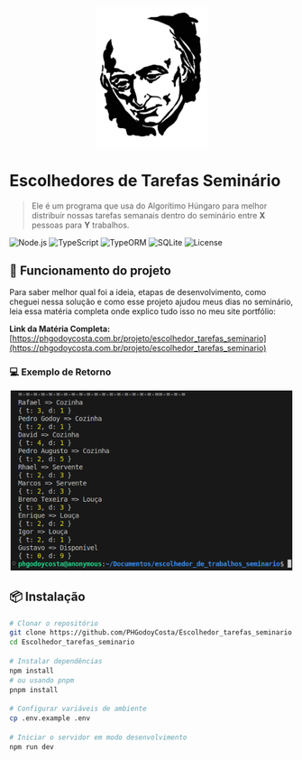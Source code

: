 <div align="center">
    <img src="public/images/pallotti.png" alt="Logo do Discipline" width="200">
</div>

# Escolhedores de Tarefas Seminário

> Ele é um programa que usa do Algorítimo Húngaro para melhor distribuir nossas tarefas semanais dentro do seminário entre **X** pessoas para **Y** trabalhos.

![Node.js](https://img.shields.io/badge/Node.js-18+-339933?style=for-the-badge&logo=nodedotjs&logoColor=white)
![TypeScript](https://img.shields.io/badge/TypeScript-4.9+-3178C6?style=for-the-badge&logo=typescript&logoColor=white)
![TypeORM](https://img.shields.io/badge/TypeORM-0.3+-f7a600?style=for-the-badge&logo=typeorm&logoColor=white)
![SQLite](https://img.shields.io/badge/SQLite-003b57?style=for-the-badge&logo=sqlite&logoColor=white)
![License](https://img.shields.io/badge/License-Apache%202.0-green?style=for-the-badge)

## 🎥 Funcionamento do projeto

Para saber melhor qual foi a ideia, etapas de desenvolvimento, como cheguei nessa solução e como esse projeto ajudou meus dias no seminário, leia essa matéria completa onde explico tudo isso no meu site portfólio:

**Link da Matéria Completa:** [https://phgodoycosta.com.br/projeto/escolhedor_tarefas_seminario](https://phgodoycosta.com.br/projeto/escolhedor_tarefas_seminario)

### 💻 Exemplo de Retorno

<div align="center">
    <img src="public/images/resultado.png" alt="Logo do Discipline" width="500">
</div>

## 📦 Instalação

```bash
# Clonar o repositório
git clone https://github.com/PHGodoyCosta/Escolhedor_tarefas_seminario
cd Escolhedor_tarefas_seminario

# Instalar dependências
npm install
# ou usando pnpm
pnpm install

# Configurar variáveis de ambiente
cp .env.example .env

# Iniciar o servidor em modo desenvolvimento
npm run dev
```
